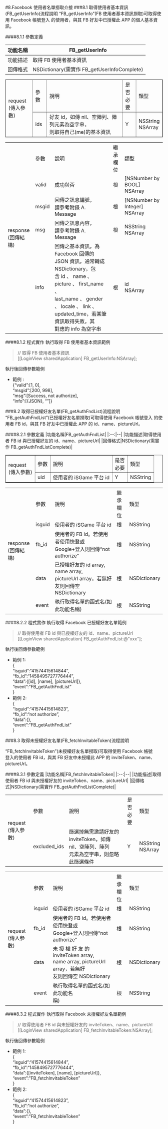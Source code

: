 #8.Facebook 使用者名單撈取介接
###8.1 取得使用者基本資訊(FB_getUserInfo)流程說明
“FB_getUserInfo”(FB 使用者基本資訊撈取)可取得使用 Facebook 帳號登入 的使用者，與其 FB 好友中已授權此 APP 的個人基本資訊。

####8.1.1 參數定義

|功能名稱|FB_getUserInfo|
|:--:|--|
|功能描述|取得 FB 使用者基本資訊|
|回傳格式|NSDictionary(需實作 FB_getUserInfoComplete)|

<table border="1">
<tr>
<td rowspan="2">request<br>(傳入參數)</td>
<td>參數</td>
<td>說明</td>
<td>是否<br> 必要</td>
<td>類型</td>
</tr>
<tr>
<td>ids</td>
<td>好友 id，如傳 nil、空陣列、陣列元素為空字串，<br>則取得自己(me)的基本資訊</td>
<td>Y</td>
<td>NSString<br>NSArray</td>
</tr>
</table>

<table>
<tr>
<td rowspan="5">response<br>(回傳結構)</td>
<td>參數</td>
<td>說明</td>
<td>繼承<br>欄位</td>
<td>類型</td>
</tr>
<tr>
<td>valid</td>
<td>成功與否</td>
<td>根</td>
<td>[NSNumber by BOOL]<br>NSArray</td>
</tr>
<tr>
<td>msgid</td>
<td>回傳之訊息編號，<br>請參考附錄 A. Message</td>
<td>根</td>
<td>[NSNumber by Integer]<br>NSArray</td>
</tr>
<tr>
<td>msg</td>
<td>回傳之訊息內容，<br>請參考附錄 A. Message</td>
<td>根</td>
<td>NSString<br>NSArray</td>
</tr>
<tr>
<td>info</td>
<td>回傳之基本資訊，為 Facebook 回傳的<br>JSON 資訊，通常轉成 NSDictionary，包<br>含 id 、 name 、 picture 、 first_name 、<br>last_name 、 gender 、 locale 、 link 、<br>updated_time，若某筆資訊取得失敗，其<br>對應的 info 為空字串</td>
<td>根</td>
<td>id<br>NSArray</td>
</tr>
</table>

####8.1.2 程式實作
執行取得 FB 使用者基本資訊範例
<span id="FB_getUserInfo"></span>

>// 取得 FB 使用者基本資訊<br>
>[[LoginView sharedApplication] FB_getUserInfo:NSArray];

執行後回傳參數範例

- 範例 :<br>
{“valid”:[1, 0],<br>
“msgid”:[200, 998],<br>
“msg”:[Success, not authorize],<br>
“info”:[{JSON}, “”]}

###8.2 取得已授權好友名單(FB_getAuthFndList)流程說明
“FB_getAuthFndList”(已授權好友名單撈取)可取得使用 Facebook 帳號登入
的使用者 FB id，與其 FB 好友中已授權此 APP 的 id、name、pictureUrl。

####8.2.1 參數定義
|功能名稱|FB_getAuthFndList|
|:--:|--|
|功能描述|取得使用者 FB id 與已授權好友的 id、name、pictureUrl|
|回傳格式|NSDictionary(需實作 FB_getAuthFndListComplete)|

<table border="1">
<tr>
<td rowspan="2">request<br>(傳入參數)</td>
<td>參數</td>
<td>說明</td>
<td>是否<br> 必要</td>
<td>類型</td>
</tr>
<tr>
<td>uid</td>
<td>使用者的 iSGame 平台 id</td>
<td>Y</td>
<td>NSString</td>
</tr>
</table>

<table>
<tr>
<td rowspan="5">response<br>(回傳結構)</td>
<td>參數</td>
<td>說明</td>
<td>繼承<br>欄位</td>
<td>類型</td>
</tr>
<tr>
<td>isguid</td>
<td>使用者的 iSGame 平台 id</td>
<td>根</td>
<td>NSString</td>
</tr>
<tr>
<td>fb_id</td>
<td>使用者的 FB id。若使用者使用快登或<br>Google+登入則回傳“not authorize”</td>
<td>根</td>
<td>NSString</td>
</tr>
<tr>
<td>data</td>
<td>已授權好友的 id array, name array,<br>pictureUrl array，若無好友則回傳空<br>NSDictionary</td>
<td>根</td>
<td>NSDictionary</td>
</tr>
<tr>
<td>event</td>
<td>執行取得名單的函式名(如此功能名稱)</td>
<td>根</td>
<td>NSString</td>
</tr>
</table>

####8.2.2 程式實作
執行取得 Facebook 已授權好友名單範例
<span id="FB_getAuthFndList"></span>

>// 取得使用者 FB id 與已授權好友的 id、name、pictureUrl<br>
>[[LoginView sharedApplication] FB_getAuthFndList:@"xxx"];

執行後回傳參數範例

-  範例 1:<br>
{<br>
“isguid”:“41574415614844”,<br>
“fb_id”:“1458495727776444”,<br>
“data”:{[id], [name], [pictureUrl]},<br>
“event”:”FB_getAuthFndList”<br>
} <br>
- 範例 2:<br>
{<br>
“isguid”:“41574415614823”,<br>
“fb_id”:“not authorize”, <br>
“data”:{}, <br>
“event”:”FB_getAuthFndList”<br>
}

###8.3 取得未授權好友名單(FB_fetchInvitableToken)流程說明

“FB_fetchInvitableToken”(未授權好友名單撈取)可取得使用 Facebook 帳號<br>
登入的使用者 FB id，與其 FB 好友中未授權此 APP 的 inviteToken、name、 pictureUrl。

####8.3.1 參數定義
|功能名稱|FB_fetchInvitableToken|
|:--:|--|
|功能描述|取得使用者 FB id 與未授權好友的 inviteToken、name、pictureUrl|
|回傳格式|NSDictionary(需實作 FB_getAuthFndListComplete)|

<table>
<tr>
<td rowspan="2">request<br>(傳入參數)</td>
<td>參數</td>
<td>說明</td>
<td>是否<br> 必要</td>
<td>類型</td>
</tr>
<tr>
<td>excluded_ids</td>
<td>篩選掉無需邀請好友的<br>inviteToken，如傳 nil、空陣列、陣列<br>元素為空字串，則忽略此篩選條件</td>
<td>Y</td>
<td>NSString<br>NSArray</td>
</tr>
</table>
<table>
<tr>
<td rowspan="5">request<br>(傳入參數)</td>
<td>參數</td>
<td>說明</td>
<td>繼承<br>欄位</td>
<td>類型</td>
</tr>
<tr>
<td>isguid</td>
<td>使用者的 iSGame 平台 id</td>
<td>根</td>
<td>NSString</td>
</tr>
<tr>
<td>fb_id</td>
<td>使用者的 FB id。若使用者使用快登或<br>Google+登入則回傳“not authorize”</td>
<td>根</td>
<td>NSString</td>
</tr>
<tr>
<td>data</td>
<td>未 授 權 好 友 的 inviteToken array,<br>name array, pictureUrl array，若無好<br>友則回傳空 NSDictionary</td>
<td>根</td>
<td>NSDictionary</td>
</tr>
<tr>
<td>event</td>
<td>執行取得名單的函式名(如此功能名<br>稱)</td>
<td>根</td>
<td>NSString</td>
</tr>
</table>

####8.3.2 程式實作
執行取得 Facebook 未授權好友名單範例
<span id="FB_fetchInvitableToken"></span>

>// 取得使用者 FB id 與未授權好友的 inviteToken、name、pictureUrl<br>
>[[LoginView sharedApplication] FB_fetchInvitableToken:NSArray];

執行後回傳參數範例

- 範例 1:<br>
{<br>
“isguid”:“41574415614844”,<br>
“fb_id”:“1458495727776444”,<br>
“data”:{[inviteToken], [name], [pictureUrl]},<br>
“event”:”FB_fetchInvitableToken”<br>
} 
- 範例 2:<br>
{<br>
“isguid”:“41574415614823”,<br>
“fb_id”:“not authorize”,<br>
“data”:{}, <br>
“event”:”FB_fetchInvitableToken”<br>
}